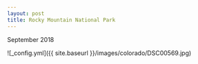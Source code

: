 ```yaml
---
layout: post
title: Rocky Mountain National Park
---
```


September 2018

![_config.yml]({{ site.baseurl }}/images/colorado/DSC00569.jpg)


